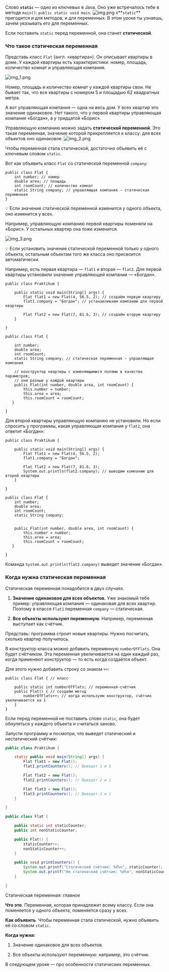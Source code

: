 Слово **`static`** — одно из ключевых в Java. Оно уже встречалось тебе в методе `main()`: `public static void main`.
![img.png](img%2Fimg.png)
x**`static`** пригодится и для методов, и для переменных. В этом уроке ты узнаешь, зачем указывать его для переменных.

Если поставить `static` перед переменной, она станет **статической**.

### Что такое статическая переменная

Представь класс `Flat` (англ. «квартира»). Он описывает квартиры в доме. У каждой квартиры есть характеристики: номер, площадь, количество комнат и управляющая компания.

![img_1.png](img%2Fimg_1.png)

Номер, площадь и количество комнат у каждой квартиры свои. Не бывает так, что все квартиры с номером 5 и площадью 62 квадратных метра.

А вот управляющая компания — одна на весь дом. У всех квартир это значение одинаковое. Нет такого, что у первой квартиры управляющая компания «Богдан», а у тридцатой «Борис».

Управляющую компанию можно задать **статической переменной**. Это такая переменная, значение которой прикрепляется к классу: для всех объектов оно одинаковое.
![img_2.png](img%2Fimg_2.png)

Чтобы переменная стала статической, достаточно объявить её с ключевым словом `static`.

Вот как объявить класс `Flat` со статической переменной `company`:



```
public class Flat {
    int number; // номер
    double area; // площадь
    int roomCount; // количество комнат
    static String company; // управляющая компания — статическая переменная
} 
```

💡 Если значение статической переменной изменится у одного объекта, оно изменится у всех.

Например, управляющую компанию первой квартиры поменяли на «Борис». У остальных квартир она тоже изменится.

![img_3.png](img%2Fimg_3.png)

💡 Если установить значение статической переменной только у одного объекта, остальным объектам того же класса оно присвоится автоматически.

Например, есть первая квартира — `flat1` и вторая — `flat2`. Для первой квартиры установили значение управляющей компании — «Богдан».



```
public class Praktikum {

    public static void main(String[] args) {
        Flat flat1 = new Flat(4, 56.5, 2); // создаём первую квартиру
        flat1.company = "Богдан"; // устанавливаем компанию для первой квартиры

        Flat flat2 = new Flat(7, 81.6, 3); // создаём вторую квартиру
    }

}

public class Flat {

    int number;
    double area;
    int roomCount;
    static String company; // статическая переменная — управляющая компания
        
    // конструктор квартиры с изменяющимися полями в качестве параметров; 
    // они разные у каждой квартиры
    public Flat(int number, double area, int roomCount) {
        this.number = number;
        this.area = area;
        this.roomCount = roomCount; 
   }

} 
```

Для второй квартиры управляющую компанию не установили. Но если спросить у программы, какая управляющая компания у `flat2`, она ответит «Богдан»:



```
public class Praktikum {

    public static void main(String[] args) {
        Flat flat1 = new Flat(4, 56.5, 2); 
        flat1.company = "Богдан"; 

        Flat flat2 = new Flat(7, 81.6, 3); 
        System.out.println(flat2.company); // выводим компанию для второй квартиры
    }

}

public class Flat {
    int number;
    double area;
    int roomCount;
    static String company; 
        
   
    public Flat(int number, double area, int roomCount) {
        this.number = number;
        this.area = area;
        this.roomCount = roomCount; 
   }

} 
```

Команда `System.out.println(flat2.company)` выведет значение «Богдан».

### Когда нужна статическая переменная

Статическая переменная понадобится в двух случаях.

1. **Значение одинаковое для всех объектов.** Уже знакомый тебе пример: управляющая компания — одинаковая для всех квартир. Поэтому в классе `Flat1` переменная `company` — статическая.

2. **Все объекты используют переменную**. Например, переменная выступает как счётчик.


Представь: программа строит новые квартиры. Нужно посчитать, сколько квартир получилось.

В конструктор класса можно добавить переменную `numberOfFlats`. Она будет счётчиком. Эта переменная увеличивается на один каждый раз, когда применяют конструктор — то есть когда создаётся объект.

Для этого нужно добавить строку со знаком `++`:



```
public class Flat { // класс 

    public static int numberOfFlats; // переменная-счётчик
    public Flat() { // cоздаём метод
        numberOfFlats++; // когда используем конструктор, счётчик увеличивается на 1
    }
} 
```

Если перед переменной не поставить слово `static`, она будет обнуляться у каждого объекта и считаться заново.

Запусти программу и посмотри, что выведет статический и нестатический счётчик:

```java
public class Praktikum {

    static public void main(String[] args) {
        Flat flat1 = new Flat();
        flat1.printCounters(); // Выведет 1 и 1

        Flat flat2 = new Flat();
        flat2.printCounters(); // Выведет 2 и 1

        Flat flat3 = new Flat();
        flat3.printCounters(); // Выведет 3 и 1
    }

}

public class Flat {

    public static int staticCounter;
    public int nonStaticCounter;

    public Flat() {
        staticCounter++;
        nonStaticCounter++;
    }

    public void printCounters() {
        System.out.printf("Статический счётчик: %d%n", staticCounter);
        System.out.printf("Не статический счётчик: %d%n", nonStaticCounter);
    }

}
```
Статическая переменная: главное

**Что это**. Переменная, которая принадлежит всему классу. Если она поменяется у одного объекта, поменяется сразу у всех.

**Как объявить**. Чтобы переменная стала статической, нужно объявить её со словом `static`.

**Когда нужна:**

1) Значение одинаковое для всех объектов.

2) Все объекты используют переменную: например, это счётчик.

В следующем уроке — про особенности статических переменных.
